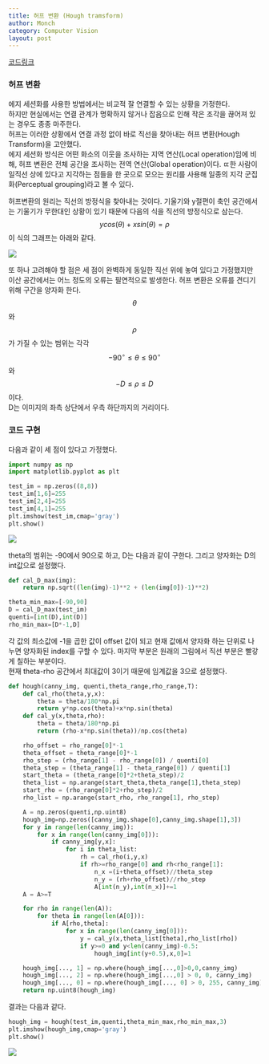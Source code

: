 ```yaml
---
title: 허프 변환 (Hough tramsform)
author: Monch
category: Computer Vision
layout: post
---
```


[코드링크](https://github.com/Songminkee/computer_vision/blob/master/hough_transform.ipynb)

<h3>허프 변환</h3>

에지 세션화를 사용한 방법에서는 비교적 잘 연결할 수 있는 상황을 가정한다.  
하지만 현실에서는 연결 관계가 명확하지 않거나 잡음으로 인해 작은 조각을 끊어져 있는 경우도 종종 마주한다.  
허프는 이러한 상황에서 연결 과정 없이 바로 직선을 찾아내는 허프 변환(Hough Transform)을 고안했다.   
에지 세션화 방식은 어떤 화소의 이웃을 조사하는 지역 연산(Local operation)임에 비해, 허프 변환은 전체 공간을 조사하는 전역 연산(Global operation)이다. ㄸ한 사람이 일직선 상에 있다고 지각하는 점들을 한 곳으로 모으는 원리를 사용해 일종의 지각 군집화(Perceptual grouping)라고 볼 수 있다.

허프변환의 원리는 직선의 방정식을 찾아내는 것이다.  기울기와 y절편이 축인 공간에서는 기울기가 무한대인 상황이 있기 때문에 다음의 식을 직선의 방정식으로 삼는다.
$$
ycos(\theta)+xsin(\theta)=\rho
$$
이 식의 그래프는 아래와 같다.

<img src="{{'assets/picture/hough_ex1.jpg' | relative_url}}">

또 하나 고려해야 할 점은 세 점이 완벽하게 동일한 직선 위에 놓여 있다고 가정했지만 이산 공간에서는 어느 정도의 오류는 필연적으로 발생한다. 허프 변환은 오류를 견디기 위해 구간을 양자화 한다. $$\theta$$와 $$\rho$$가 가질 수 있는 범위는 각각 $$-90^{\circ} \le \theta \le 90^{\circ}$$와 $$-D \le \rho \le D$$이다.  
D는 이미지의 좌측 상단에서 우측 하단까지의 거리이다.



<h3>코드 구현</h3>

다음과 같이 세 점이 있다고 가정했다.

```python
import numpy as np
import matplotlib.pyplot as plt

test_im = np.zeros((8,8))
test_im[1,6]=255
test_im[2,4]=255
test_im[4,1]=255
plt.imshow(test_im,cmap='gray')
plt.show()
```

<img src="{{'assets/picture/hough_ex2.jpg' | relative_url}}">

theta의 범위는 -90에서 90으로 하고, D는 다음과 같이 구한다. 그리고 양자화는 D의 int값으로 설정했다.

```python
def cal_D_max(img):
    return np.sqrt((len(img)-1)**2 + (len(img[0])-1)**2)

theta_min_max=[-90,90]
D = cal_D_max(test_im)
quenti=[int(D),int(D)]
rho_min_max=[D*-1,D]
```

각 값의 최소값에 -1을 곱한 값이 offset 값이 되고 현재 값에서 양자화 하는 단위로 나누면 양자화된 index를 구할 수 있다. 마지막 부분은 원래의 그림에서 직선 부분은 빨갛게 칠하는 부분이다.  
현재 theta-rho 공간에서 최대값이 3이기 때문에 임계값을 3으로 설정했다.

```python
def hough(canny_img, quenti,theta_range,rho_range,T):
    def cal_rho(theta,y,x):
        theta = theta/180*np.pi
        return y*np.cos(theta)+x*np.sin(theta)
    def cal_y(x,theta,rho):
        theta = theta/180*np.pi
        return (rho-x*np.sin(theta))/np.cos(theta)

    rho_offset = rho_range[0]*-1
    theta_offset = theta_range[0]*-1
    rho_step = (rho_range[1] - rho_range[0]) / quenti[0]
    theta_step = (theta_range[1] - theta_range[0]) / quenti[1]
    start_theta = (theta_range[0]*2+theta_step)/2
    theta_list = np.arange(start_theta,theta_range[1],theta_step)
    start_rho = (rho_range[0]*2+rho_step)/2
    rho_list = np.arange(start_rho, rho_range[1], rho_step)

    A = np.zeros(quenti,np.uint8)
    hough_img=np.zeros([canny_img.shape[0],canny_img.shape[1],3])
    for y in range(len(canny_img)):
        for x in range(len(canny_img[0])):
            if canny_img[y,x]:
                for i in theta_list:
                    rh = cal_rho(i,y,x)
                    if rh>=rho_range[0] and rh<rho_range[1]:
                        n_x =(i+theta_offset)//theta_step
                        n_y = (rh+rho_offset)//rho_step
                        A[int(n_y),int(n_x)]+=1
    A = A>=T

    for rho in range(len(A)):
        for theta in range(len(A[0])):
            if A[rho,theta]:
                for x in range(len(canny_img[0])):
                    y = cal_y(x,theta_list[theta],rho_list[rho])
                    if y>=0 and y<len(canny_img)-0.5:
                        hough_img[int(y+0.5),x,0]=1

    hough_img[..., 1] = np.where(hough_img[...,0]>0,0,canny_img)
    hough_img[..., 2] = np.where(hough_img[...,0] > 0, 0, canny_img)
    hough_img[..., 0] = np.where(hough_img[..., 0] > 0, 255, canny_img)
    return np.uint8(hough_img)
```

결과는 다음과 같다.

```python
hough_img = hough(test_im,quenti,theta_min_max,rho_min_max,3)
plt.imshow(hough_img,cmap='gray')
plt.show()
```

<img src="{{'assets/picture/hough_ex3.jpg' | relative_url}}">